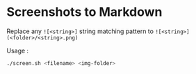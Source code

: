 # Screenshots to Markdown

Replace any `![<string>]` string matching pattern to `![<string>](<folder>/<string>.png)`

Usage :

```bash
./screen.sh <filename> <img-folder>
```

